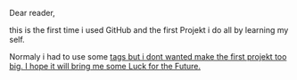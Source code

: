 Dear reader,

this is the first time i used GitHub and the first Projekt i do all by learning my self. 

Normaly i had to use some <a href> tags but i dont wanted make the first projekt too big. I hope it will bring me some Luck for the Future.
